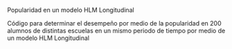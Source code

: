 Popularidad en un modelo HLM Longitudinal

Código para determinar el desempeño por medio de la popularidad en 200 alumnos de distintas escuelas en un mismo periodo de tiempo por medio de un modelo HLM Longitudinal
